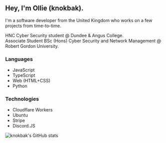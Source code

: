 ## Hey, I'm Ollie (knokbak).
I'm a software developer from the United Kingdom who works on a few projects from time-to-time.    

HNC Cyber Security student @ Dundee & Angus College.    
Associate Student BSc (Hons) Cyber Security and Network Management @ Robert Gordon University.    

### Languages
* JavaScript
* TypeScript
* Web (HTML+CSS)
* Python

### Technologies
* Cloudflare Workers
* Ubuntu
* Stripe
* Discord.JS

![knokbak's GitHub stats](https://github-readme-stats.vercel.app/api?username=knokbak&count_private=true&theme=tokyonight)
